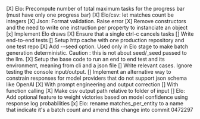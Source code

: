 [X] Elo: Precompute number of total maximum tasks for the progress bar (must have only one progress bar)
[X] Elo/csv: let matches count be integers
[X] Json: Format validation. Raise error
[X] Remove constructors and the need to write one instruction per property to instanciate an object
[x] Implement Elo draws
[X] Ensure that a single ctrl-c cancels tasks
[] Write end-to-end tests
    [] Setup http cache with one production repository and one test repo
    [X] Add --seed option. Used only in Elo stage to make batch generation deterministic. Caution : this is not about seed/_seed passed to the llm.
    [X] Setup the base code to run an end to end test and its environment, meaning from cli and a json file
    [] Write relevant cases. Ignore testing the console input/output.
[] Implement an alternative way to constrain responses for model providers that do not support json schema like OpenAI
    [X] With prompt engineering and output correction
    [] With function calling
[X] Make csv output path relative to folder of input
[] Elo: Add optional feature to weight victories based on model confidence using response log probabilities
[x] Elo: rename matches_per_entity to a name that indicate it's a batch count and amend this change into commit 0472297